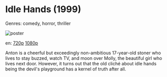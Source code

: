 # Idle Hands (1999)

Genres: comedy, horror, thriller

![poster](http://image.tmdb.org/t/p/w500/sRpgxBdFFDwZz9sgl5QiAJV44Sj.jpg)

en:
  [720p](magnet:?xt=urn:btih:4A39A396599DB603AE022C7FC7017471FE234A98&tr=udp://glotorrents.pw:6969/announce&tr=udp://tracker.opentrackr.org:1337/announce&tr=udp://torrent.gresille.org:80/announce&tr=udp://tracker.openbittorrent.com:80&tr=udp://tracker.coppersurfer.tk:6969&tr=udp://tracker.leechers-paradise.org:6969&tr=udp://p4p.arenabg.ch:1337&tr=udp://tracker.internetwarriors.net:1337)
  [1080p](magnet:?xt=urn:btih:68FC1DA3106A675C795B33E46C817BB911C83AE2&tr=udp://glotorrents.pw:6969/announce&tr=udp://tracker.opentrackr.org:1337/announce&tr=udp://torrent.gresille.org:80/announce&tr=udp://tracker.openbittorrent.com:80&tr=udp://tracker.coppersurfer.tk:6969&tr=udp://tracker.leechers-paradise.org:6969&tr=udp://p4p.arenabg.ch:1337&tr=udp://tracker.internetwarriors.net:1337)
  


Anton is a cheerful but exceedingly non-ambitious 17-year-old stoner who lives to stay buzzed, watch TV, and moon over Molly, the beautiful girl who lives next door. However, it turns out that the old cliché about idle hands being the devil's playground has a kernel of truth after all.
